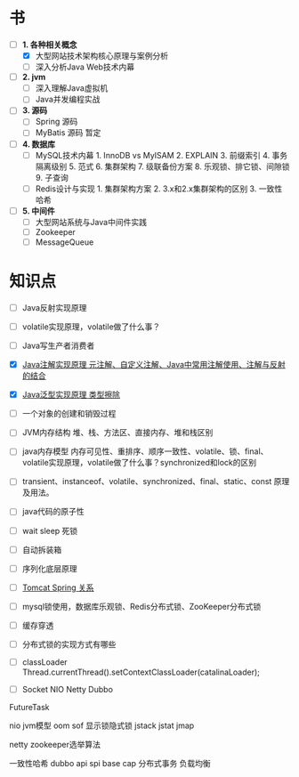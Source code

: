 

# 书
- [ ] **1. 各种相关概念**
    - [x] 大型网站技术架构核心原理与案例分析
    - [ ] 深入分析Java Web技术内幕
- [ ] **2. jvm**
    - [ ] 深入理解Java虚拟机
    - [ ] Java并发编程实战
- [ ] **3. 源码**
    - [ ] Spring 源码
    - [ ] MyBatis 源码 暂定
- [ ] **4. 数据库**
    - [ ] MySQL技术内幕
            1. InnoDB vs MyISAM
            2. EXPLAIN
            3. 前缀索引
            4. 事务隔离级别
            5. 范式
            6. 集群架构
            7. 级联备份方案
            8. 乐观锁、排它锁、间隙锁
            9. 子查询
    - [ ] Redis设计与实现
            1. 集群架构方案
            2. 3.x和2.x集群架构的区别
            3. 一致性哈希
- [ ] **5. 中间件**
    - [ ] 大型网站系统与Java中间件实践
    - [ ] Zookeeper
    - [ ] MessageQueue

# 知识点
- [ ] Java反射实现原理
- [ ] volatile实现原理，volatile做了什么事？
- [ ] Java写生产者消费者
- [x] [Java注解实现原理 元注解、自定义注解、Java中常用注解使用、注解与反射的结合](/Java注解实现原理.md)
- [x] [Java泛型实现原理 类型擦除](/Java泛型实现原理.md)
- [ ] 一个对象的创建和销毁过程
- [ ] JVM内存结构 堆、栈、方法区、直接内存、堆和栈区别
- [ ] java内存模型 内存可见性、重排序、顺序一致性、volatile、锁、final、volatile实现原理，volatile做了什么事？synchronized和lock的区别
- [ ] transient、instanceof、volatile、synchronized、final、static、const 原理及用法。
- [ ] java代码的原子性
- [ ] wait sleep 死锁
- [ ] 自动拆装箱
- [ ] 序列化底层原理

- [ ] [Tomcat Spring 关系](/Tomcat&Spring.md)

- [ ] mysql锁使用，数据库乐观锁、Redis分布式锁、ZooKeeper分布式锁
- [ ] 缓存穿透
- [ ] 分布式锁的实现方式有哪些
- [ ] classLoader Thread.currentThread().setContextClassLoader(catalinaLoader);
- [ ] Socket NIO Netty Dubbo



FutureTask

nio 
jvm模型
oom sof
显示锁隐式锁
jstack jstat jmap

netty
zookeeper选举算法

一致性哈希
dubbo api spi
base cap
分布式事务 负载均衡

